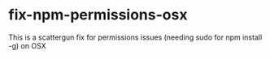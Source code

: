 fix-npm-permissions-osx
=======================

This is a scattergun fix for permissions issues (needing sudo for npm install -g) on OSX
